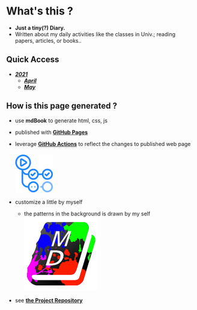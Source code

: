 # What's this ?
- **Just a tiny(?) Diary.** 
- Written about my daily activities like the classes in Univ.; reading papers, articles, or books..

## Quick Access
- [***2021***](./2021/top.md)
    - [***April***](./2021/April/top.md)
    - [***May***](./2021/May/top.md)

## How is this page generated ?
- use **mdBook** to generate html, css, js
- published with [**GitHub Pages**](https://docs.github.com/en/pages)
- leverage [**GitHub Actions**](https://github.com/features/actions) to reflect the changes to published web page  
    　  
    <img src="./img_folder/github_actions.png" alt="github_actions" width="100"/>  

- customize a little by myself
    - the patterns in the background is drawn by my self  
    ![painted mdBook](./img_folder/painted_favicon.png)  
  
- see [**the Project Repository**](https://github.com/OtsuKotsu/daily_log)

